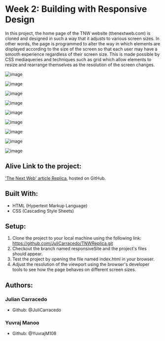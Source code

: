 # Week 2: Building with Responsive Design
In this project, the home page of the TNW website (thenextweb.com) is cloned and designed in such a way that it adjusts to various screen sizes. In other words, the page is programmed to alter the way in which elements are displayed according to the size of the screen so that each user may have a smooth experience regardless of their screen size. This is made possible by CSS mediaqueries and techniques such as grid which allow elements to resize and rearrange themselves as the resolution of the screen changes.

![image](https://user-images.githubusercontent.com/70488620/113199230-e140b100-9234-11eb-9903-ae3188e187d8.png)

![image](https://user-images.githubusercontent.com/70488620/113199340-02a19d00-9235-11eb-8c12-24ee96e8b519.png)

![image](https://user-images.githubusercontent.com/70488620/113200010-d20e3300-9235-11eb-96dd-49fa21afccd0.png)

![image](https://user-images.githubusercontent.com/70488620/113200118-f1a55b80-9235-11eb-9497-aaf106b87440.png)

![image](https://user-images.githubusercontent.com/70488620/113200243-139ede00-9236-11eb-98a4-22f49449f7d7.png)

![image](https://user-images.githubusercontent.com/70488620/113200474-56f94c80-9236-11eb-9820-4ed614bf4fc7.png)

![image](https://user-images.githubusercontent.com/70488620/113200648-96c03400-9236-11eb-8121-087d8b67bff6.png)

![image](https://user-images.githubusercontent.com/70488620/113200743-b8212000-9236-11eb-87a2-3009d5f60158.png)

![image](https://user-images.githubusercontent.com/70488620/113200836-d2f39480-9236-11eb-8a68-48ae665eb28f.png)
## Alive Link to the project:
['The Next Web' article Replica](https://julicarracedo.github.io/), hosted on GitHub.

## Built With:
- HTML (Hypertext Markup Language)
- CSS (Cascading Style Sheets)

## Setup:

1. Clone the project to your local machine using the following link: https://github.com/JuliCarracedo/TNWReplica.git
2. Checkout the branch named responsiveSite and the project's files should appear.
3. Test the project by opening the file named index.html in your browser.
4. Adjust the resolution of the viewport using the browser's developer tools to see how the page behaves on different screen sizes.

## Authors:

### Julian Carracedo
- Github: @JuliCarracedo

### Yuvraj Manoo
- Github: @YuvrajM108

